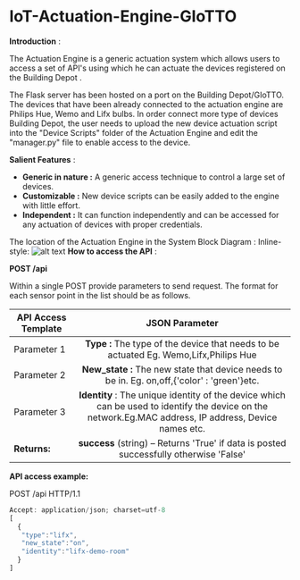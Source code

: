 # IoT-Actuation-Engine-GIoTTO

**Introduction** :

The Actuation Engine is a generic actuation system which allows users to access a set of API&#39;s using which he can actuate the devices registered on the Building Depot .

The Flask server has been hosted on a port on the Building Depot/GIoTTO. The devices that have been already connected to the actuation engine are Philips Hue, Wemo and Lifx bulbs. In order connect more type of devices Building Depot, the user needs to upload the new device actuation script into the "Device Scripts" folder of the Actuation Engine and edit the "manager.py" file to enable access to the device.

**Salient Features** :

- **Generic in nature :** A generic access technique to control a large set of devices.
- **Customizable :** New device scripts can be easily added to the engine with little effort.
- **Independent :** It can function independently and can be accessed for any actuation of devices with proper credentials.

The location of the Actuation Engine in the System Block Diagram :
Inline-style: 
![alt text](https://github.com/SarwateShubham/IoT-Actuation-Engine-GIoTTO/blob/master/Actuation%20Engine.png "Actuation Engine Block Diagram")
**How to access the API** :

**POST /api**

Within a single POST provide parameters to send request. The format for each sensor point in the list should be as follows.


|**API Access Template**| **JSON Parameter**|
| ------------- |:-------------:|
|Parameter 1|**Type :** The type of the device that needs to be actuated Eg. Wemo,Lifx,Philips Hue|
|Parameter 2|**New\_state :** The new state that device needs to be in. Eg. on,off,{&#39;color&#39; : &#39;green&#39;}etc.|
|Parameter 3| **Identity** : The unique identity of the device which can be used to identify the device on the network.Eg.MAC address, IP address, Device names etc.|
| **Returns:** | **success** (string) – Returns &#39;True&#39; if data is posted successfully otherwise &#39;False&#39; |

**API access example:**

POST /api HTTP/1.1

```javascript
Accept: application/json; charset=utf-8
[
  {
   "type":"lifx",
   "new_state":"on",
   "identity":"lifx-demo-room"
  }
]
```

